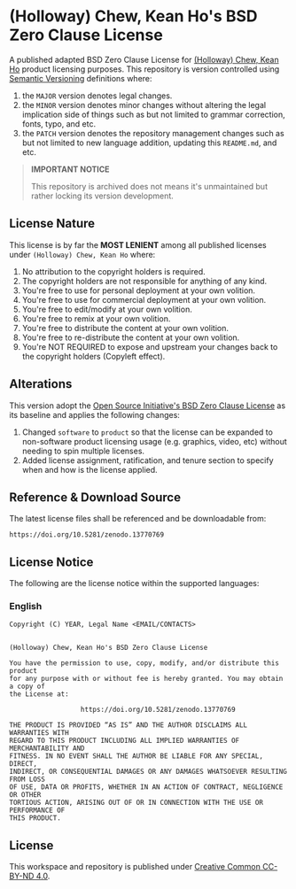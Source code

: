 # (Holloway) Chew, Kean Ho's BSD Zero Clause License

A published adapted BSD Zero Clause License for
[(Holloway) Chew, Kean Ho](https://github.com/ChewKeanHo) product licensing
purposes. This repository is version controlled using
[Semantic Versioning](https://semver.org/) definitions where:

1. the `MAJOR` version denotes legal changes.
2. the `MINOR` version denotes minor changes without altering the legal
   implication side of things such as but not limited to grammar correction,
   fonts, typo, and etc.
3. the `PATCH` version denotes the repository management changes such as but not
   limited to new language addition, updating this `README.md`, and etc.

> **IMPORTANT NOTICE**
>
> This repository is archived does not means it's unmaintained but rather
> locking its version development.




## License Nature

This license is by far the **MOST LENIENT** among all published licenses
under `(Holloway) Chew, Kean Ho` where:

1. No attribution to the copyright holders is required.
2. The copyright holders are not responsible for anything of any kind.
3. You're free to use for personal deployment at your own volition.
4. You're free to use for commercial deployment at your own volition.
5. You're free to edit/modify at your own volition.
6. You're free to remix at your own volition.
7. You're free to distribute the content at your own volition.
8. You're free to re-distribute the content at your own volition.
9. You're NOT REQUIRED to expose and upstream your changes back to the copyright
   holders (Copyleft effect).




## Alterations

This version adopt the
[Open Source Initiative's BSD Zero Clause License](https://opensource.org/license/0bsd)
as its baseline and applies the following changes:

1. Changed `software` to `product` so that the license can be expanded to
   non-software product licensing usage (e.g. graphics, video, etc) without
   needing to spin multiple licenses.
2. Added license assignment, ratification, and tenure section to specify when
   and how is the license applied.




## Reference & Download Source

The latest license files shall be referenced and be downloadable from:

```
https://doi.org/10.5281/zenodo.13770769
```




## License Notice

The following are the license notice within the supported languages:

### English

```
Copyright (C) YEAR, Legal Name <EMAIL/CONTACTS>


(Holloway) Chew, Kean Ho's BSD Zero Clause License

You have the permission to use, copy, modify, and/or distribute this product
for any purpose with or without fee is hereby granted. You may obtain a copy of
the License at:

                  https://doi.org/10.5281/zenodo.13770769

THE PRODUCT IS PROVIDED “AS IS” AND THE AUTHOR DISCLAIMS ALL WARRANTIES WITH
REGARD TO THIS PRODUCT INCLUDING ALL IMPLIED WARRANTIES OF MERCHANTABILITY AND
FITNESS. IN NO EVENT SHALL THE AUTHOR BE LIABLE FOR ANY SPECIAL, DIRECT,
INDIRECT, OR CONSEQUENTIAL DAMAGES OR ANY DAMAGES WHATSOEVER RESULTING FROM LOSS
OF USE, DATA OR PROFITS, WHETHER IN AN ACTION OF CONTRACT, NEGLIGENCE OR OTHER
TORTIOUS ACTION, ARISING OUT OF OR IN CONNECTION WITH THE USE OR PERFORMANCE OF
THIS PRODUCT.
```




## License

This workspace and repository is published under
[Creative Common CC-BY-ND 4.0](https://creativecommons.org/licenses/by-nd/4.0/legalcode.en).
